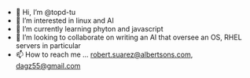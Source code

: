 - 👋 Hi, I’m @topd-tu
- 👀 I’m interested in linux and AI
- 🌱 I’m currently learning phyton and javascript
- 💞️ I’m looking to collaborate on writing an AI that oversee an OS, RHEL servers in particular
- 📫 How to reach me ... robert.suarez@albertsons.com, dagz55@gmail.com

<!---
topd-tu/topd-tu is a ✨ special ✨ repository because its `README.md` (this file) appears on your GitHub profile.
You can click the Preview link to take a look at your changes.
--->
